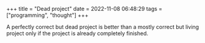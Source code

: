 +++
title = "Dead project"
date = 2022-11-08 06:48:29
tags = ["programming", "thought"]
+++

A perfectly correct but dead project is better than a mostly correct but living
project only if the project is already completely finished.
